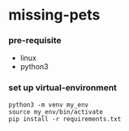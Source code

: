 # missing-pets

### pre-requisite
- linux
- python3

### set up virtual-environment
```
python3 -m venv my_env
source my_env/bin/activate
pip install -r requirements.txt
```